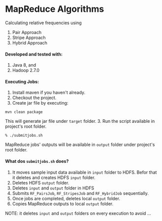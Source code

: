 # MapReduce Algorithms
Calculating relative frequencies using
1. Pair Approach
2. Stripe Approach
3. Hybrid Approach

#### Developed and tested with:
1. Java 8, and
2. Hadoop 2.7.0

#### Executing Jobs:
1. Install maven if you haven't already.
1. Checkout the project.
2. Create jar file by executing:
```
mvn clean package
```
This will generate jar file under ```target``` folder.
3. Run the script available in project's root folder.
```
% ./submitjobs.sh
```
MapReduce jobs' outputs will be available in ```output``` folder under project's root folder.

#### What dos ```submitjobs.sh``` does?
1. It moves sample input data available in ```input``` folder to HDFS. Befor that it deletes and creates HDFS ```input``` folder.
2. Deletes HDFS ```output``` folder.
3. Deletes ```input``` and ```output``` folder in HDFS
4. Submits ```RF_PairsJob```, ```RF_StripesJob``` and ```RF_HybridJob``` sequentially.
5. Once jobs are completed, deletes local ```output``` folder.
6. Copies MapReduce outputs to local ```output``` folder.

NOTE: it deletes ```input``` and ```output``` folders on every execution to avoid ...
